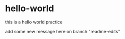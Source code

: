 hello-world
===========

this is a hello world practice

add some new message here on branch "readme-edits"

